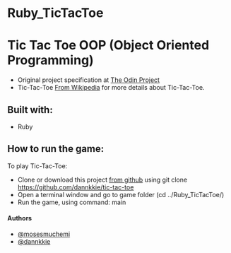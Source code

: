 # Ruby_TicTacToe

# Tic Tac Toe OOP (Object Oriented Programming)

-   Original project specification at [The Odin Project](https://www.theodinproject.com/courses/ruby-programming/lessons/oop)
-   Tic-Tac-Toe [From Wikipedia](https://en.wikipedia.org/wiki/Tic-tac-toe) for more details about Tic-Tac-Toe.

## Built with:

-   Ruby

## How to run the game:

To play Tic-Tac-Toe:

-   Clone or download this project [from github](https://github.com/dannkkie/tic-tac-toe) using git clone https://github.com/dannkkie/tic-tac-toe
- 	Open a terminal window and go to game folder (cd ../Ruby_TicTacToe/)   
-   Run the game, using command: main

#### Authors

* [@mosesmuchemi](https://github.com/mosesmuchemi)
* [@dannkkie](https://github.com/dannkkie)
